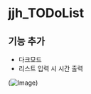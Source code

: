 # jjh_TODoList

## 기능 추가

- 다크모드
- 리스트 입력 시 시간 출력

(![Image](https://github.com/user-attachments/assets/8025f7ce-0b18-4f88-bf4e-834cac539b27))
